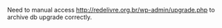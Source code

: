 Need to manual access http://redelivre.org.br/wp-admin/upgrade.php to archive db upgrade correctly.
